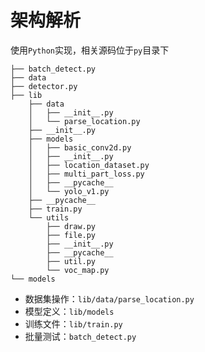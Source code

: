 
# 架构解析

使用`Python`实现，相关源码位于`py`目录下

```
├── batch_detect.py
├── data
├── detector.py
├── lib
    ├── data
    │   ├── __init__.py
    │   └── parse_location.py
    ├── __init__.py
    ├── models
    │   ├── basic_conv2d.py
    │   ├── __init__.py
    │   ├── location_dataset.py
    │   ├── multi_part_loss.py
    │   ├── __pycache__
    │   └── yolo_v1.py
    ├── __pycache__
    ├── train.py
    └── utils
        ├── draw.py
        ├── file.py
        ├── __init__.py
        ├── __pycache__
        ├── util.py
        └── voc_map.py
└── models
```

* 数据集操作：`lib/data/parse_location.py`
* 模型定义：`lib/models`
* 训练文件：`lib/train.py`
* 批量测试：`batch_detect.py`